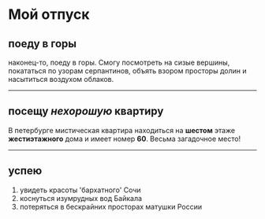 # Мой отпуск 

## поеду в горы
наконец-то, поеду в горы. Смогу посмотреть на сизые вершины, покататься по узорам серпантинов, объять взором просторы долин и насытиться воздухом облаков.

---
## посещу **_нехорошую_ квартиру**
В петербурге мистическая квартира находиться на
**шестом** этаже **жестиэтажного** дома и имеет номер **60**. Весьма загадочное место!

---
## успею
1. увидеть красоты 'бархатного' Сочи
2. коснуться изумрудных вод Байкала
3. потеряться в бескрайних просторах матушки России

